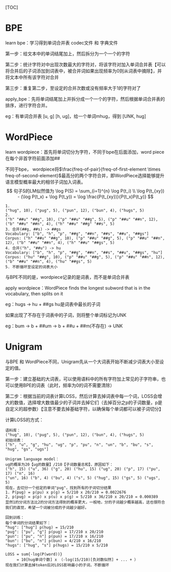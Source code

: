 [TOC]

# BPE

learn bpe：学习得到单词合并表 codec文件 和 字典文件

第一步：给文本中的单词结尾加上</w>，然后拆分为一个一个的字符

第二步：统计字符对中出现次数最大的字符对，将该字符对加入单词合并表【可以将合并后的子词添加到词表中，被合并词如果出现频率为0则从词表中摘除】，并将文本中所有该字符对合并

第三步：重复第二步，至设定的合并次数或没有频率大于1的字符对了



apply_bpe：先将单词结尾加上</w>并拆分成一个一个的字符，然后根据单词合并表的排序，进行字符合并。

eg：有单词合并表 [u, g] [h, ug]，给一个单词mhug，得到 [UNK, hug]

# WordPiece

learn wordpiece：首先将单词切分为字符，不同于bpe在后面添加</w>，word piece在每个非首字符前面添加##

不同于bpe， wordpiece将$\frac{freq-of-pair}{freq-of-first-element \times freq-of-second-element}$最高分的两个字符合并，即WordPiece选择能够提升语言模型概率最大的相邻子词加入词表。
$$
句子S的LM似然值为 \log P(S) = \sum_{i=1}^{n} \log P(t_i) \\
\log P(t_{xy}) - (\log P(t_x) + \log P(t_y)) = \log \frac{P(t_{xy})}{P(t_x)P(t_y)}
$$

```
1. 
("hug", 10), ("pug", 5), ("pun", 12), ("bun", 4), ("hugs", 5)
2. 
("h" "##u" "##g", 10), ("p" "##u" "##g", 5), ("p" "##u" "##n", 12), ("b" "##u" "##n", 4), ("h" "##u" "##g" "##s", 5)
3. 合并(##g, ##s) -> ##gs
Vocabulary: ["b", "h", "p", "##g", "##n", "##s", "##u", "##gs"]
Corpus: ("h" "##u" "##g", 10), ("p" "##u" "##g", 5), ("p" "##u" "##n", 12), ("b" "##u" "##n", 4), ("h" "##u" "##gs", 5)
4. 合并("h", "##u") -> hu
Vocabulary: ["b", "h", "p", "##g", "##n", "##s", "##u", "##gs", "hu"]
Corpus: ("hu" "##g", 10), ("p" "##u" "##g", 5), ("p" "##u" "##n", 12), ("b" "##u" "##n", 4), ("hu" "##gs", 5)
5. 不断循环至设定的词表大小
```

与BPE不同的是，wordpiece记录的是词表，而不是单词合并表



apply wordpiece：WordPiece finds the longest subword that is in the vocabulary, then splits on it

eg：hugs -> hu + ##gs	hu是词表中最长的子词



如果出现了不存在于词表中的子词，则将整个单词标记为UNK

eg：bum -> b + ##um -> b + ##u + ##m(不存在) -> UNK

# Unigram

与BPE 和 WordPiece不同，Unigram先从一个大词表开始不断减少词表大小至设定的值。

第一步：建立基础的大词表，可以使用语料中的所有字符加上常见的子字符串，也可以使用BPE的词表（此时，频率为0的词不需要清除）

第二步：根据当前的词表计算LOSS，然后计算去掉词表中每一个词，LOSS会增大的数值，选择增大数值最少的子词并去掉它们（去掉百分之p的子词数量，p是自定义的超参数）【注意不要去掉基础字符，以确保每个单词都可以被子词切分】



计算LOSS的方式：

```
语料库：
("hug", 10), ("pug", 5), ("pun", 12), ("bun", 4), ("hugs", 5)
初始词表：
["h", "u", "g", "hu", "ug", "p", "pu", "n", "un", "b", "bu", "s", "hug", "gs", "ugs"]

Unigram language model：
ug的概率为20【ug的数量】/210【子词数量总和】，原因如下：
("h", 15) ("u", 36) ("g", 20) ("hu", 15) ("ug", 20) ("p", 17) ("pu", 17) ("n", 16)
("un", 16) ("b", 4) ("bu", 4) ("s", 5) ("hug", 15) ("gs", 5) ("ugs", 5)
现在，去切分一个给定的单词"pug"，找到所有的子词切分结果
1. P(pug) = p(pu) x p(g) = 5/210 x 20/210 = 0.0022676
2, p(pug) = p(p) x p(u) x p(g) = 5/210 x 36/210 x 20/210 = 0.000389
显然1的分词方法比2的分词方法得到的概率更大，一般地，分的子词越少概率越高，这也很符合我们的直觉，希望一个词被分成的子词越少越好。

回到训练：
每个单词的分词结果如下：
“hug": ["hug"] p(hug) = 15/210
"pug": ["pu", "g"] p(pug) = 17/210 x 20/210
"pun": ["pu", "n"] p(pun) = 17/210 x 16/210
"bun": ["bu", "n"] p(bun) = 4/210 x 16/210
"hugs": ["hug", "s"] p(hugs) = 15/210 x 5/210

LOSS = sum{-log(P(word))}
     = 10[hug单词个数] x （-log(15/210)[负对数似然] + ... + ）
现在我们计算去掉token后对LOSS影响最小的子词，不断循环
```

